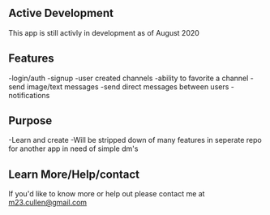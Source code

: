 ## Active Development
This app is still activly in development as of August 2020

## Features 
-login/auth
-signup
-user created channels
-ability to favorite a channel
-send image/text messages
-send direct messages between users
-notifications

## Purpose
-Learn and create 
-Will be stripped down of many features in seperate repo for another app in need of simple dm's

## Learn More/Help/contact
If you'd like to know more or help out please contact me at m23.cullen@gmail.com

